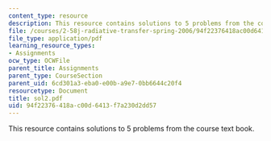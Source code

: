 ```yaml
---
content_type: resource
description: This resource contains solutions to 5 problems from the course text book.
file: /courses/2-58j-radiative-transfer-spring-2006/94f22376418ac00d6413f7a230d2dd57_sol2.pdf
file_type: application/pdf
learning_resource_types:
- Assignments
ocw_type: OCWFile
parent_title: Assignments
parent_type: CourseSection
parent_uid: 6cd301a3-eba0-e00b-a9e7-0bb6644c20f4
resourcetype: Document
title: sol2.pdf
uid: 94f22376-418a-c00d-6413-f7a230d2dd57
---
```

This resource contains solutions to 5 problems from the course text book.